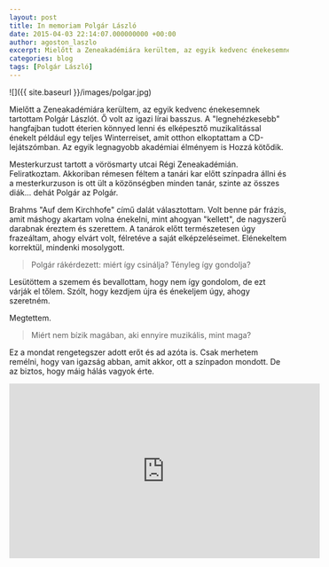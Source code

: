 ```yaml
---
layout: post
title: In memoriam Polgár László
date: 2015-04-03 22:14:07.000000000 +00:00
author: agoston_laszlo
excerpt: Mielőtt a Zeneakadémiára kerültem, az egyik kedvenc énekesemnek tartottam Polgár Lászlót. Ő volt az igazi lírai basszus. A "legnehézkesebb" hangfajban tudott éterien könnyed lenni és elképesztő muzikalitással énekelt például egy teljes Winterreiset, amit otthon elkoptattam a CD-lejátszómban. Az egyik legnagyobb akadémiai élményem is Hozzá kötődik.
categories: blog
tags: [Polgár László]
---
```


![]({{ site.baseurl }}/images/polgar.jpg)

Mielőtt a Zeneakadémiára kerültem, az egyik kedvenc énekesemnek tartottam Polgár Lászlót. Ő volt az igazi lírai basszus. A "legnehézkesebb" hangfajban tudott éterien könnyed lenni és elképesztő muzikalitással énekelt például egy teljes Winterreiset, amit otthon elkoptattam a CD-lejátszómban. Az egyik legnagyobb akadémiai élményem is Hozzá kötődik.

Mesterkurzust tartott a vörösmarty utcai Régi Zeneakadémián. Feliratkoztam. Akkoriban rémesen féltem a tanári kar előtt színpadra állni és a mesterkurzuson is ott ült a közönségben minden tanár, szinte az összes diák... dehát Polgár az Polgár.

Brahms "Auf dem Kirchhofe" című dalát választottam. Volt benne pár frázis, amit máshogy akartam volna énekelni, mint ahogyan "kellett", de nagyszerű darabnak éreztem és szerettem. A tanárok előtt természetesen úgy frazeáltam, ahogy elvárt volt, félretéve a saját elképzeléseimet. Elénekeltem korrektül, mindenki mosolygott.

> Polgár rákérdezett: miért így csinálja? Tényleg így gondolja?

Lesütöttem a szemem és bevallottam, hogy nem így gondolom, de ezt várják el tőlem. Szólt, hogy kezdjem újra és énekeljem úgy, ahogy szeretném.

Megtettem.

> Miért nem bízik magában, aki ennyire muzikális, mint maga?

Ez a mondat rengetegszer adott erőt és ad azóta is. Csak merhetem remélni, hogy van igazság abban, amit akkor, ott a színpadon mondott. De az biztos, hogy máig hálás vagyok érte.

<iframe src="https://www.youtube.com/embed/3koBo5czFiI" frameborder="0" width="560" height="315" allowfullscreen="allowfullscreen"></iframe>
